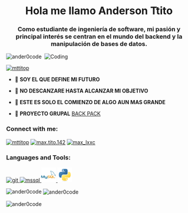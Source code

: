 <h1 align="center">Hola me llamo Anderson Ttito</h1>
<h3 align="center">Como estudiante de ingeniería de software, mi pasión y principal interés se centran en el mundo del backend y la manipulación de bases de datos.</h3>
<img align="right"alt="Coding" width="400" src="https://i.pinimg.com/originals/e4/26/70/e426702edf874b181aced1e2fa5c6cde.gif">

<p align="left"> <img src="https://komarev.com/ghpvc/?username=ander0code&label=Profile%20views&color=0e75b6&style=flat" alt="ander0code" /> </p>

<p align="left"> <a href="https://twitter.com/mttitop" target="blank"><img src="https://img.shields.io/twitter/follow/mttitop?logo=twitter&style=for-the-badge" alt="mttitop" /></a> </p>

- 🌱 **SOY EL QUE DEFINE MI FUTURO**
- 🐰 **NO DESCANZARE HASTA ALCANZAR MI OBJETIVO**
- 🤘 **ESTE ES SOLO EL COMIENZO DE ALGO AUN MAS GRANDE**

- 👯 **PROYECTO GRUPAL** [BACK PACK](https://github.com/ander0code/Gestor_DB.git)


<h3 align="left">Connect with me:</h3>
<p align="left">
<a href="https://twitter.com/mttitop" target="blank"><img align="center" src="https://raw.githubusercontent.com/rahuldkjain/github-profile-readme-generator/master/src/images/icons/Social/twitter.svg" alt="mttitop" height="30" width="40" /></a>
<a href="https://fb.com/max.tito.142" target="blank"><img align="center" src="https://raw.githubusercontent.com/rahuldkjain/github-profile-readme-generator/master/src/images/icons/Social/facebook.svg" alt="max.tito.142" height="30" width="40" /></a>
<a href="https://instagram.com/max_lxxc" target="blank"><img align="center" src="https://raw.githubusercontent.com/rahuldkjain/github-profile-readme-generator/master/src/images/icons/Social/instagram.svg" alt="max_lxxc" height="30" width="40" /></a>
</p>

<h3 align="left">Languages and Tools:</h3>
<p align="left"> <a href="https://git-scm.com/" target="_blank" rel="noreferrer"> <img src="https://www.vectorlogo.zone/logos/git-scm/git-scm-icon.svg" alt="git" width="40" height="40"/> </a> <a href="https://www.microsoft.com/en-us/sql-server" target="_blank" rel="noreferrer"> <img src="https://www.svgrepo.com/show/303229/microsoft-sql-server-logo.svg" alt="mssql" width="40" height="40"/> </a> <a href="https://www.mysql.com/" target="_blank" rel="noreferrer"> <img src="https://raw.githubusercontent.com/devicons/devicon/master/icons/mysql/mysql-original-wordmark.svg" alt="mysql" width="40" height="40"/> </a> <a href="https://www.python.org" target="_blank" rel="noreferrer"> <img src="https://raw.githubusercontent.com/devicons/devicon/master/icons/python/python-original.svg" alt="python" width="40" height="40"/> </a> </p>

<p><img align="left" src="https://github-readme-stats.vercel.app/api/top-langs?username=ander0code&show_icons=true&locale=en&layout=compact" alt="ander0code" /></p>

<p>&nbsp;<img align="center" src="https://github-readme-stats.vercel.app/api?username=ander0code&show_icons=true&locale=en" alt="ander0code" /></p>

<p><img align="center" src="https://github-readme-streak-stats.herokuapp.com/?user=ander0code&" alt="ander0code" /></p>
